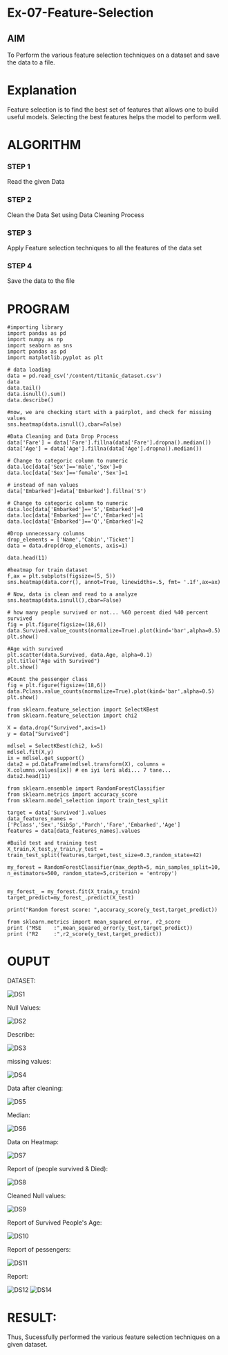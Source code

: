 # Ex-07-Feature-Selection
## AIM
To Perform the various feature selection techniques on a dataset and save the data to a file. 

# Explanation
Feature selection is to find the best set of features that allows one to build useful models.
Selecting the best features helps the model to perform well. 

# ALGORITHM
### STEP 1
Read the given Data
### STEP 2
Clean the Data Set using Data Cleaning Process
### STEP 3
Apply Feature selection techniques to all the features of the data set
### STEP 4
Save the data to the file

# PROGRAM
```
#importing library
import pandas as pd
import numpy as np
import seaborn as sns
import pandas as pd
import matplotlib.pyplot as plt

# data loading
data = pd.read_csv('/content/titanic_dataset.csv')
data
data.tail()
data.isnull().sum()
data.describe()

#now, we are checking start with a pairplot, and check for missing values
sns.heatmap(data.isnull(),cbar=False)

#Data Cleaning and Data Drop Process
data['Fare'] = data['Fare'].fillna(data['Fare'].dropna().median())
data['Age'] = data['Age'].fillna(data['Age'].dropna().median())

# Change to categoric column to numeric
data.loc[data['Sex']=='male','Sex']=0
data.loc[data['Sex']=='female','Sex']=1

# instead of nan values
data['Embarked']=data['Embarked'].fillna('S')

# Change to categoric column to numeric
data.loc[data['Embarked']=='S','Embarked']=0
data.loc[data['Embarked']=='C','Embarked']=1
data.loc[data['Embarked']=='Q','Embarked']=2

#Drop unnecessary columns
drop_elements = ['Name','Cabin','Ticket']
data = data.drop(drop_elements, axis=1)

data.head(11)

#heatmap for train dataset
f,ax = plt.subplots(figsize=(5, 5))
sns.heatmap(data.corr(), annot=True, linewidths=.5, fmt= '.1f',ax=ax)

# Now, data is clean and read to a analyze
sns.heatmap(data.isnull(),cbar=False)

# how many people survived or not... %60 percent died %40 percent survived
fig = plt.figure(figsize=(18,6))
data.Survived.value_counts(normalize=True).plot(kind='bar',alpha=0.5)
plt.show()

#Age with survived
plt.scatter(data.Survived, data.Age, alpha=0.1)
plt.title("Age with Survived")
plt.show()

#Count the pessenger class
fig = plt.figure(figsize=(18,6))
data.Pclass.value_counts(normalize=True).plot(kind='bar',alpha=0.5)
plt.show()

from sklearn.feature_selection import SelectKBest
from sklearn.feature_selection import chi2

X = data.drop("Survived",axis=1)
y = data["Survived"]

mdlsel = SelectKBest(chi2, k=5)
mdlsel.fit(X,y)
ix = mdlsel.get_support()
data2 = pd.DataFrame(mdlsel.transform(X), columns = X.columns.values[ix]) # en iyi leri aldi... 7 tane...
data2.head(11)

from sklearn.ensemble import RandomForestClassifier
from sklearn.metrics import accuracy_score
from sklearn.model_selection import train_test_split

target = data['Survived'].values
data_features_names = ['Pclass','Sex','SibSp','Parch','Fare','Embarked','Age']
features = data[data_features_names].values

#Build test and training test
X_train,X_test,y_train,y_test = train_test_split(features,target,test_size=0.3,random_state=42)

my_forest = RandomForestClassifier(max_depth=5, min_samples_split=10, n_estimators=500, random_state=5,criterion = 'entropy')


my_forest_ = my_forest.fit(X_train,y_train)
target_predict=my_forest_.predict(X_test)

print("Random forest score: ",accuracy_score(y_test,target_predict))

from sklearn.metrics import mean_squared_error, r2_score
print ("MSE    :",mean_squared_error(y_test,target_predict))
print ("R2     :",r2_score(y_test,target_predict))
```
# OUPUT
DATASET:

![DS1](https://github.com/Praveenkumar2004-dev/Ex-07-Feature-Selection/assets/119559827/0cf92702-d26f-47e3-a026-e1bc0601aefd)

Null Values:

![DS2](https://github.com/Praveenkumar2004-dev/Ex-07-Feature-Selection/assets/119559827/d15b46ac-6c88-4597-8674-dda8b62597a9)

Describe:

![DS3](https://github.com/Praveenkumar2004-dev/Ex-07-Feature-Selection/assets/119559827/db0b8e21-ba73-4e9a-b046-f7cd36a2ad5e)

missing values:

![DS4](https://github.com/Praveenkumar2004-dev/Ex-07-Feature-Selection/assets/119559827/ed7863f6-4358-4a9a-9af2-326e22f02803)

Data after cleaning:

![DS5](https://github.com/Praveenkumar2004-dev/Ex-07-Feature-Selection/assets/119559827/77aa04e0-535b-408c-b96f-34b022ca75c2)

Median:

![DS6](https://github.com/Praveenkumar2004-dev/Ex-07-Feature-Selection/assets/119559827/63e4b3ce-8e8a-4062-a083-f19678fd66ac)

Data on Heatmap:

![DS7](https://github.com/Praveenkumar2004-dev/Ex-07-Feature-Selection/assets/119559827/907dc2d6-70a3-40d5-acb9-103ba84df06f)

Report of (people survived & Died):

![DS8](https://github.com/Praveenkumar2004-dev/Ex-07-Feature-Selection/assets/119559827/064fa622-b675-4e0d-8028-c801d9412403)

Cleaned Null values:

![DS9](https://github.com/Praveenkumar2004-dev/Ex-07-Feature-Selection/assets/119559827/ec09bf6b-af75-4270-86cd-13bf4ebf1764)

Report of Survived People's Age:

![DS10](https://github.com/Praveenkumar2004-dev/Ex-07-Feature-Selection/assets/119559827/4b232ce7-7862-4aea-b69c-197b3b3cdc7f)

Report of pessengers:

![DS11](https://github.com/Praveenkumar2004-dev/Ex-07-Feature-Selection/assets/119559827/86a26afd-00b2-4136-a5a2-3398e3cb78a1)

Report:

![DS12](https://github.com/Praveenkumar2004-dev/Ex-07-Feature-Selection/assets/119559827/44f48c51-b7ec-4e7c-b8d4-0844cdd93575)
![DS14](https://github.com/Praveenkumar2004-dev/Ex-07-Feature-Selection/assets/119559827/33e7863f-8f05-4025-af5c-cd405f309ee1)

# RESULT:
Thus, Sucessfully performed the various feature selection techniques on a given dataset.





